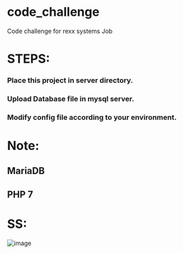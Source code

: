 # code_challenge
Code challenge for rexx systems Job 

# STEPS:
### Place this project in server directory.
### Upload Database file in mysql server.
### Modify config file according to your environment.

# Note:
## MariaDB
## PHP 7

# SS:
![image](https://user-images.githubusercontent.com/55619388/150605947-0a3efb8d-2f7c-479b-8582-6f77ed15f903.png)



